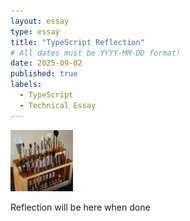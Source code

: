 ```yaml
---
layout: essay
type: essay
title: "TypeScript Reflection"
# All dates must be YYYY-MM-DD format!
date: 2025-09-02
published: true
labels:
  - TypeScript
  - Technical Essay
---
```


<img width="100px" class="rounded float-start pe-4" src="../img/igniting/paintbrushes.jpg">

Reflection will be here when done
